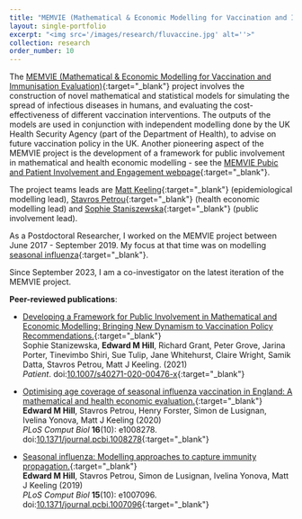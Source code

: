 ```yaml
---
title: "MEMVIE (Mathematical & Economic Modelling for Vaccination and Immunisation Evaluation)"
layout: single-portfolio
excerpt: "<img src='/images/research/fluvaccine.jpg' alt=''>"
collection: research
order_number: 10
---
```


[MEMVIE_link]: https://warwick.ac.uk/fac/cross_fac/zeeman_institute/new_research/combatting_disease/memvie/
[MEMVIE_PPIE_link]: https://warwick.ac.uk/fac/sci/med/research/hscience/memvie_ppie/
[flu_work_link]: https://warwick.ac.uk/fac/cross_fac/zeeman_institute/new_research/combatting_disease/seasonalflu/
[MK_link]: https://www2.warwick.ac.uk/fac/sci/maths/people/staff/matt_keeling/
[GM_link]: https://www.lshtm.ac.uk/aboutus/people/medley.graham
[MU_link]: https://www2.warwick.ac.uk/fac/med/staff/underwood/
[SP_link]: https://www.phc.ox.ac.uk/team/stavros-petrou
[SS_link]: https://www2.warwick.ac.uk/fac/med/research/hscience/wrn/staff/sophie_staniszewska
[TS_link]: https://www2.warwick.ac.uk/fac/med/staff/tshiri/

The [MEMVIE (Mathematical & Economic Modelling for Vaccination and Immunisation Evaluation)][MEMVIE_link]{:target="_blank"} project involves the construction of novel mathematical and statistical models for simulating the spread of infectious diseases in humans, and evaluating the cost-effectiveness of different vaccination interventions. The outputs of the models are used in conjunction with independent modelling done by the UK Health Security Agency (part of the Department of Health), to advise on future vaccination policy in the UK. Another pioneering aspect of the MEMVIE project is the development of a framework for public involvement in mathematical and health economic modelling - see the [MEMVIE Pubic and Patient Involvement and Engagement webpage][MEMVIE_PPIE_link]{:target="_blank"}. 

The project teams leads are [Matt Keeling][MK_link]{:target="_blank"} (epidemiological modelling lead), [Stavros Petrou][SP_link]{:target="_blank"} (health economic modelling lead) and [Sophie Staniszewska][SS_link]{:target="_blank"} (public involvement lead).

<!-- [Graham Medley][GM_link]{:target="_blank"}(London School of Hygiene and Tropical Medicine), [Martin Underwood][MU_link]{:target="_blank"}, and [Tinevimbo Shiri][TS_link]{:target="_blank"} (Warwick Medical School). -->

As a Postdoctoral Researcher, I worked on the MEMVIE project between June 2017 - September 2019. My focus at that time was on modelling [seasonal influenza][flu_work_link]{:target="_blank"}.

Since September 2023, I am a co-investigator on the latest iteration of the MEMVIE project.


**Peer-reviewed publications**:

* [Developing a Framework for Public Involvement in Mathematical and Economic Modelling: Bringing New Dynamism to Vaccination Policy Recommendations.][PPI_paper]{:target="_blank"}<br/>
Sophie Stanizewska, **Edward M Hill**, Richard Grant, Peter Grove, Jarina Porter, Tinevimbo Shiri, Sue Tulip, Jane Whitehurst, Claire Wright, Samik Datta, Stavros Petrou, Matt J Keeling. (2021)<br/>
*Patient*. doi:[10.1007/s40271-020-00476-x][PPI_doi]{:target="_blank"}<br/>

* [Optimising age coverage of seasonal influenza vaccination in England: A mathematical and health economic evaluation.][Age_paper]{:target="_blank"}<br/>
**Edward M Hill**, Stavros Petrou, Henry Forster, Simon de Lusignan, Ivelina Yonova, Matt J Keeling (2020)<br/>
*PLoS Comput Biol* **16**(10): e1008278. doi:[10.1371/journal.pcbi.1008278][Age_doi]{:target="_blank"}<br/>

* [Seasonal influenza: Modelling approaches to capture immunity propagation.][NonAge_paper]{:target="_blank"}<br/>
**Edward M Hill**, Stavros Petrou, Simon de Lusignan, Ivelina Yonova, Matt J Keeling (2019)<br/>
*PLoS Comput Biol* **15**(10): e1007096. doi:[10.1371/journal.pcbi.1007096][NonAge_doi]{:target="_blank"}<br/>

[PPI_paper]: https://link.springer.com/article/10.1007/s40271-020-00476-x
[PPI_doi]: https://doi.org/10.1007/s40271-020-00476-x
[Age_paper]: https://journals.plos.org/ploscompbiol/article?id=10.1371/journal.pcbi.1008278
[Age_doi]: https://doi.org/10.1371/journal.pcbi.1008278
[NonAge_paper]: https://journals.plos.org/ploscompbiol/article?id=10.1371/journal.pcbi.1007096
[NonAge_doi]: https://doi.org/10.1371/journal.pcbi.1007096
